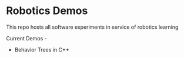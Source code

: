 # Robotics Demos
This repo hosts all software experiments in service of robotics learning

Current Demos -
- Behavior Trees in C++
